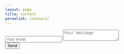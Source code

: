 ```yaml
---
layout: page
title: contact
permalink: /contact/
---
```


<div class="row">
    <form action="https://formspree.io/{{ site.email }}" method="POST">
	<div class="form-group">
	    <input type="email" name="_replyto" placeholder="Your email">
	    <textarea name="message" placeholder="Your message"></textarea>
	    <input type="hidden" name="_next" value="{{ site.baseurl}}/thanks/" />
	    <input type="hidden" name="_subject" value="Website contact" />
	    <input type="text" name="_gotcha" style="display:none" />
	</div>
	<input type="submit" value="Send" class="btn btn-default">
    </form>
</div>





